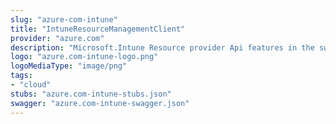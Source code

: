 ```yaml
---
slug: "azure-com-intune"
title: "IntuneResourceManagementClient"
provider: "azure.com"
description: "Microsoft.Intune Resource provider Api features in the swagger-2.0 specification"
logo: "azure.com-intune-logo.png"
logoMediaType: "image/png"
tags:
- "cloud"
stubs: "azure.com-intune-stubs.json"
swagger: "azure.com-intune-swagger.json"
---
```

